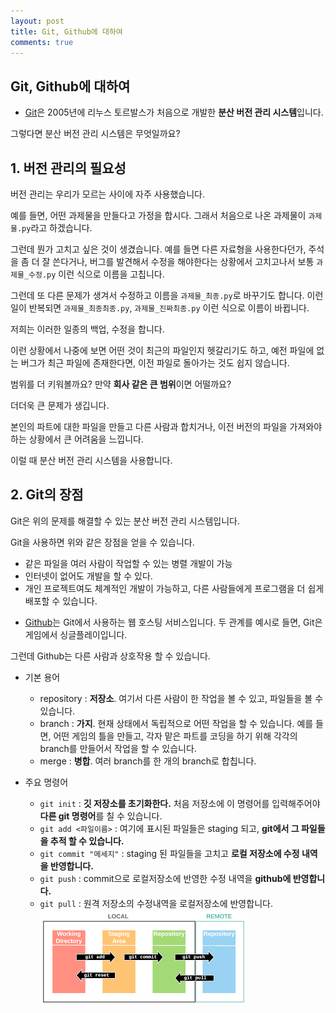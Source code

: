 ```yaml
---
layout: post
title: Git, Github에 대하여
comments: true
---
```


## Git, Github에 대하여

- [Git](https://git-scm.com/book/ko/v2/%EC%8B%9C%EC%9E%91%ED%95%98%EA%B8%B0-%EB%B2%84%EC%A0%84-%EA%B4%80%EB%A6%AC%EB%9E%80%3F)은 2005년에 리누스 토르발스가 처음으로 개발한 **분산 버전 관리 시스템**입니다.  

그렇다면 분산 버전 관리 시스템은 무엇일까요?  

## 1. 버전 관리의 필요성
버전 관리는 우리가 모르는 사이에 자주 사용했습니다.  

예를 들면, 어떤 과제물을 만들다고 가정을 합시다. 그래서 처음으로 나온 과제물이 `과제물.py`라고 하겠습니다.  

그런데 뭔가 고치고 싶은 것이 생겼습니다. 예를 들면 다른 자료형을 사용한다던가, 주석을 좀 더 잘 쓴다거나, 버그를 발견해서 수정을 해야한다는 상황에서 고치고나서 보통 `과제물_수정.py` 이런 식으로 이름을 고칩니다.  

그런데 또 다른 문제가 생겨서 수정하고 이름을 `과제물_최종.py`로 바꾸기도 합니다. 이런 일이 반복되면 `과제물_최종최종.py`, `과제물_진짜최종.py` 이런 식으로 이름이 바뀝니다.  

저희는 이러한 일종의 백업, 수정을 합니다.  

이런 상황에서 나중에 보면 어떤 것이 최근의 파일인지 헷갈리기도 하고, 예전 파일에 없는 버그가 최근 파일에 존재한다면, 이전 파일로 돌아가는 것도 쉽지 않습니다.  

범위를 더 키워볼까요? 만약 **회사 같은 큰 범위**이면 어떨까요?  

더더욱 큰 문제가 생깁니다.  

본인의 파트에 대한 파일을 만들고 다른 사람과 합치거나, 이전 버전의 파일을 가져와야 하는 상황에서 큰 어려움을 느낍니다.  

이럴 때 분산 버전 관리 시스템을 사용합니다.  

## 2. Git의 장점
Git은 위의 문제를 해결할 수 있는 분산 버전 관리 시스템입니다.  

Git을 사용하면 위와 같은 장점을 얻을 수 있습니다.  


  * 같은 파일을 여러 사람이 작업할 수 있는 병렬 개발이 가능
  * 인터넷이 없어도 개발을 할 수 있다.
  * 개인 프로젝트여도 체계적인 개발이 가능하고, 다른 사람들에게 프로그램을 더 쉽게 배포할 수 있습니다.   

- [Github](https://git-scm.com/book/ko/v2/GitHub-%EA%B3%84%EC%A0%95-%EB%A7%8C%EB%93%A4%EA%B3%A0-%EC%84%A4%EC%A0%95%ED%95%98%EA%B8%B0)는 Git에서 사용하는 웹 호스팅 서비스입니다.
두 관계를 예시로 들면, Git은 게임에서 싱글플레이입니다.  

그런데 Github는 다른 사람과 상호작용 할 수 있습니다.  

- 기본 용어
    * repository : **저장소**. 여기서 다른 사람이 한 작업을 볼 수 있고, 파일들을 볼 수 있습니다.
    * branch : **가지**. 현재 상태에서 독립적으로 어떤 작업을 할 수 있습니다. 예를 들면, 어떤 게임의 틀을 만들고, 각자 맡은 파트를 코딩을 하기 위해 각각의 branch를 만들어서 작업을 할 수 있습니다.
    * merge : **병합**. 여러 branch를 한 개의 branch로 합칩니다.

- 주요 명령어
    * `git init` : **깃 저장소를 초기화한다.** 처음 저장소에 이 명령어를 입력해주어야 **다른 git 명령어**를 칠 수 있습니다.
    * `git add <파일이름>` : 여기에 표시된 파일들은 staging 되고, **git에서 그 파일들을 추적 할 수 있습니다.**
    * `git commit "메세지"` : staging 된 파일들을 고치고 **로컬 저장소에 수정 내역을 반영합니다.**
    * `git push` : commit으로 로컬저장소에 반영한 수정 내역을 **github에 반영합니다.**
    * `git pull` : 원격 저장소의 수정내역을 로컬저장소에 반영합니다.
![git](/assets/images/gitpost1.png "git")